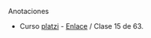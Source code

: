 Anotaciones

* Curso [platzi](https://platzi.com/cursos/python/) - [Enlace](notes\Comprehension_Lists.ipynb) / Clase 15 de 63.


